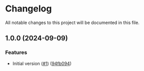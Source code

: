 # Changelog

All notable changes to this project will be documented in this file.

## 1.0.0 (2024-09-09)


### Features

* Initial version ([#1](https://github.com/acai-consulting/terraform-aws-acf-configservice/issues/1)) ([94fb094](https://github.com/acai-consulting/terraform-aws-acf-configservice/commit/94fb094fbbaccf90445d427c59b229633b0dd6b5))

